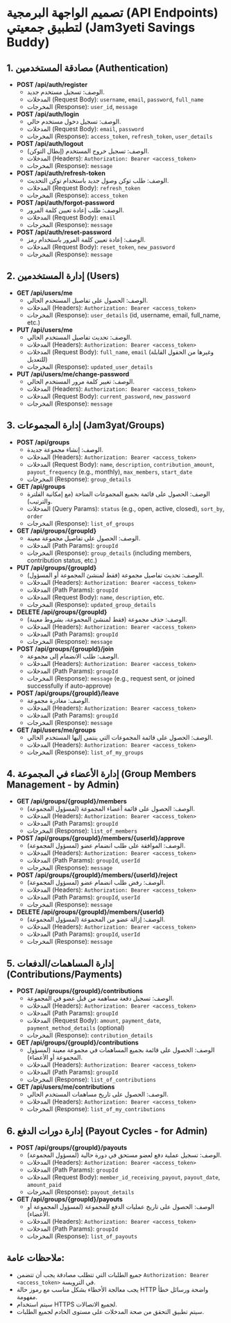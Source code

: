# تصميم الواجهة البرمجية (API Endpoints) لتطبيق جمعيتي (Jam3yeti Savings Buddy)

## 1. مصادقة المستخدمين (Authentication)

*   **POST /api/auth/register**
    *   الوصف: تسجيل مستخدم جديد.
    *   المدخلات (Request Body): `username`, `email`, `password`, `full_name`
    *   المخرجات (Response): `user_id`, `message`
*   **POST /api/auth/login**
    *   الوصف: تسجيل دخول مستخدم حالي.
    *   المدخلات (Request Body): `email`, `password`
    *   المخرجات (Response): `access_token`, `refresh_token`, `user_details`
*   **POST /api/auth/logout**
    *   الوصف: تسجيل خروج المستخدم (إبطال التوكن).
    *   المدخلات (Headers): `Authorization: Bearer <access_token>`
    *   المخرجات (Response): `message`
*   **POST /api/auth/refresh-token**
    *   الوصف: طلب توكن وصول جديد باستخدام توكن التحديث.
    *   المدخلات (Request Body): `refresh_token`
    *   المخرجات (Response): `access_token`
*   **POST /api/auth/forgot-password**
    *   الوصف: طلب إعادة تعيين كلمة المرور.
    *   المدخلات (Request Body): `email`
    *   المخرجات (Response): `message`
*   **POST /api/auth/reset-password**
    *   الوصف: إعادة تعيين كلمة المرور باستخدام رمز.
    *   المدخلات (Request Body): `reset_token`, `new_password`
    *   المخرجات (Response): `message`

## 2. إدارة المستخدمين (Users)

*   **GET /api/users/me**
    *   الوصف: الحصول على تفاصيل المستخدم الحالي.
    *   المدخلات (Headers): `Authorization: Bearer <access_token>`
    *   المخرجات (Response): `user_details` (id, username, email, full_name, etc.)
*   **PUT /api/users/me**
    *   الوصف: تحديث تفاصيل المستخدم الحالي.
    *   المدخلات (Headers): `Authorization: Bearer <access_token>`
    *   المدخلات (Request Body): `full_name`, `email` (وغيرها من الحقول القابلة للتعديل)
    *   المخرجات (Response): `updated_user_details`
*   **PUT /api/users/me/change-password**
    *   الوصف: تغيير كلمة مرور المستخدم الحالي.
    *   المدخلات (Headers): `Authorization: Bearer <access_token>`
    *   المدخلات (Request Body): `current_password`, `new_password`
    *   المخرجات (Response): `message`

## 3. إدارة المجموعات (Jam3yat/Groups)

*   **POST /api/groups**
    *   الوصف: إنشاء مجموعة جديدة.
    *   المدخلات (Headers): `Authorization: Bearer <access_token>`
    *   المدخلات (Request Body): `name`, `description`, `contribution_amount`, `payout_frequency` (e.g., monthly), `max_members`, `start_date`
    *   المخرجات (Response): `group_details`
*   **GET /api/groups**
    *   الوصف: الحصول على قائمة بجميع المجموعات المتاحة (مع إمكانية الفلترة والترتيب).
    *   المدخلات (Query Params): `status` (e.g., open, active, closed), `sort_by`, `order`
    *   المخرجات (Response): `list_of_groups`
*   **GET /api/groups/{groupId}**
    *   الوصف: الحصول على تفاصيل مجموعة معينة.
    *   المدخلات (Path Params): `groupId`
    *   المخرجات (Response): `group_details` (including members, contribution status, etc.)
*   **PUT /api/groups/{groupId}**
    *   الوصف: تحديث تفاصيل مجموعة (فقط لمنشئ المجموعة أو المسؤول).
    *   المدخلات (Headers): `Authorization: Bearer <access_token>`
    *   المدخلات (Path Params): `groupId`
    *   المدخلات (Request Body): `name`, `description`, etc.
    *   المخرجات (Response): `updated_group_details`
*   **DELETE /api/groups/{groupId}**
    *   الوصف: حذف مجموعة (فقط لمنشئ المجموعة، بشروط معينة).
    *   المدخلات (Headers): `Authorization: Bearer <access_token>`
    *   المدخلات (Path Params): `groupId`
    *   المخرجات (Response): `message`
*   **POST /api/groups/{groupId}/join**
    *   الوصف: طلب الانضمام إلى مجموعة.
    *   المدخلات (Headers): `Authorization: Bearer <access_token>`
    *   المدخلات (Path Params): `groupId`
    *   المخرجات (Response): `message` (e.g., request sent, or joined successfully if auto-approve)
*   **POST /api/groups/{groupId}/leave**
    *   الوصف: مغادرة مجموعة.
    *   المدخلات (Headers): `Authorization: Bearer <access_token>`
    *   المدخلات (Path Params): `groupId`
    *   المخرجات (Response): `message`
*   **GET /api/users/me/groups**
    *   الوصف: الحصول على قائمة المجموعات التي ينتمي إليها المستخدم الحالي.
    *   المدخلات (Headers): `Authorization: Bearer <access_token>`
    *   المخرجات (Response): `list_of_my_groups`

## 4. إدارة الأعضاء في المجموعة (Group Members Management - by Admin)

*   **GET /api/groups/{groupId}/members**
    *   الوصف: الحصول على قائمة أعضاء المجموعة (لمسؤول المجموعة).
    *   المدخلات (Headers): `Authorization: Bearer <access_token>`
    *   المدخلات (Path Params): `groupId`
    *   المخرجات (Response): `list_of_members`
*   **POST /api/groups/{groupId}/members/{userId}/approve**
    *   الوصف: الموافقة على طلب انضمام عضو (لمسؤول المجموعة).
    *   المدخلات (Headers): `Authorization: Bearer <access_token>`
    *   المدخلات (Path Params): `groupId`, `userId`
    *   المخرجات (Response): `message`
*   **POST /api/groups/{groupId}/members/{userId}/reject**
    *   الوصف: رفض طلب انضمام عضو (لمسؤول المجموعة).
    *   المدخلات (Headers): `Authorization: Bearer <access_token>`
    *   المدخلات (Path Params): `groupId`, `userId`
    *   المخرجات (Response): `message`
*   **DELETE /api/groups/{groupId}/members/{userId}**
    *   الوصف: إزالة عضو من المجموعة (لمسؤول المجموعة).
    *   المدخلات (Headers): `Authorization: Bearer <access_token>`
    *   المدخلات (Path Params): `groupId`, `userId`
    *   المخرجات (Response): `message`

## 5. إدارة المساهمات/الدفعات (Contributions/Payments)

*   **POST /api/groups/{groupId}/contributions**
    *   الوصف: تسجيل دفعة مساهمة من قبل عضو في المجموعة.
    *   المدخلات (Headers): `Authorization: Bearer <access_token>`
    *   المدخلات (Path Params): `groupId`
    *   المدخلات (Request Body): `amount`, `payment_date`, `payment_method_details` (optional)
    *   المخرجات (Response): `contribution_details`
*   **GET /api/groups/{groupId}/contributions**
    *   الوصف: الحصول على قائمة بجميع المساهمات في مجموعة معينة (لمسؤول المجموعة أو الأعضاء).
    *   المدخلات (Headers): `Authorization: Bearer <access_token>`
    *   المدخلات (Path Params): `groupId`
    *   المخرجات (Response): `list_of_contributions`
*   **GET /api/users/me/contributions**
    *   الوصف: الحصول على تاريخ مساهمات المستخدم الحالي.
    *   المدخلات (Headers): `Authorization: Bearer <access_token>`
    *   المخرجات (Response): `list_of_my_contributions`

## 6. إدارة دورات الدفع (Payout Cycles - for Admin)

*   **POST /api/groups/{groupId}/payouts**
    *   الوصف: تسجيل عملية دفع لعضو مستحق في دورة حالية (لمسؤول المجموعة).
    *   المدخلات (Headers): `Authorization: Bearer <access_token>`
    *   المدخلات (Path Params): `groupId`
    *   المدخلات (Request Body): `member_id_receiving_payout`, `payout_date`, `amount_paid`
    *   المخرجات (Response): `payout_details`
*   **GET /api/groups/{groupId}/payouts**
    *   الوصف: الحصول على تاريخ عمليات الدفع للمجموعة (لمسؤول المجموعة أو الأعضاء).
    *   المدخلات (Headers): `Authorization: Bearer <access_token>`
    *   المدخلات (Path Params): `groupId`
    *   المخرجات (Response): `list_of_payouts`

## ملاحظات عامة:

*   جميع الطلبات التي تتطلب مصادقة يجب أن تتضمن `Authorization: Bearer <access_token>` في الترويسة.
*   يجب معالجة الأخطاء بشكل مناسب مع رموز حالة HTTP واضحة ورسائل خطأ مفهومة.
*   سيتم استخدام HTTPS لجميع الاتصالات.
*   سيتم تطبيق التحقق من صحة المدخلات على مستوى الخادم لجميع الطلبات.

